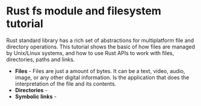 # Rust fs module and filesystem tutorial

Rust standard library has a rich set of abstractions for multiplatform file and directory operations.
This tutorial shows the basic of how files are managed by Unix/Linux systems, and how to use Rust APIs to work with files, directories, paths and links.

* **Files** - Files are just a amount of bytes. It can be a text, video, audio, image, or any other digital information. Is the application that does the interpretation of the file and its contents. 
* **Directories** - 
* **Symbolic links** - 
